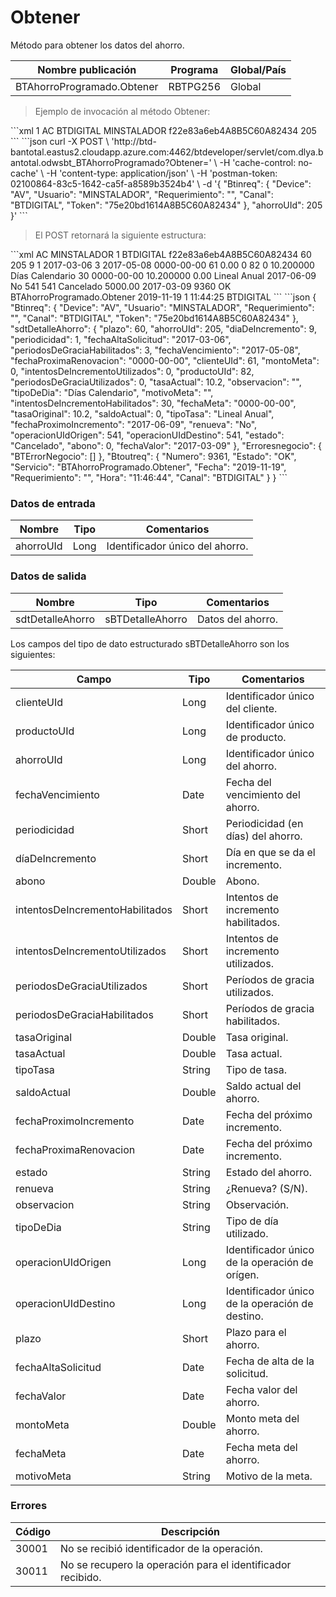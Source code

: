 # Obtener 

Método para obtener los datos del ahorro. 

Nombre publicación | Programa | Global/País 
--------- | ----------- | ----------- 
BTAhorroProgramado.Obtener | RBTPG256 | Global 

> Ejemplo de invocación al método Obtener: 

<code-group> 
<code-block title="XML" active> 
```xml 
<soapenv:Envelope xmlns:soapenv="http://schemas.xmlsoap.org/soap/envelope/" xmlns:bts="http://uy.com.dlya.bantotal/BTSOA/"> 
   <soapenv:Header/> 
   <soapenv:Body> 
      <bts:BTAhorroProgramado.Obtener> 
         <bts:Btinreq> 
            <bts:Requerimiento>1</bts:Requerimiento> 
            <bts:Device>AC</bts:Device> 
            <bts:Canal>BTDIGITAL</bts:Canal> 
            <bts:Usuario>MINSTALADOR</bts:Usuario> 
            <bts:Token>f22e83a6eb4A8B5C60A82434</bts:Token> 
         </bts:Btinreq> 
         <bts:ahorroUId>205</bts:ahorroUId> 
      </bts:BTAhorroProgramado.Obtener> 
   </soapenv:Body> 
</soapenv:Envelope> 
``` 
</code-block> 

<code-block title="JSON"> 
```json 
curl -X POST \ 
  'http://btd-bantotal.eastus2.cloudapp.azure.com:4462/btdeveloper/servlet/com.dlya.bantotal.odwsbt_BTAhorroProgramado?Obtener=' \ 
  -H 'cache-control: no-cache' \ 
  -H 'content-type: application/json' \ 
  -H 'postman-token: 02100864-83c5-1642-ca5f-a8589b3524b4' \ 
  -d '{ 
"Btinreq": { 
   "Device": "AV", 
   "Usuario": "MINSTALADOR", 
   "Requerimiento": "", 
   "Canal": "BTDIGITAL", 
   "Token": "75e20bd1614A8B5C60A82434" 
}, 
   "ahorroUId": 205 
}' 
``` 
</code-block> 
</code-group> 

> El POST retornará la siguiente estructura: 

<code-group> 
<code-block title="XML" active> 
```xml 
<SOAP-ENV:Envelope xmlns:SOAP-ENV="http://schemas.xmlsoap.org/soap/envelope/" xmlns:xsd="http://www.w3.org/2001/XMLSchema" xmlns:SOAP-ENC="http://schemas.xmlsoap.org/soap/encoding/" xmlns:xsi="http://www.w3.org/2001/XMLSchema-instance"> 
   <SOAP-ENV:Body> 
      <BTAhorroProgramado.ObtenerResponse xmlns="http://uy.com.dlya.bantotal/BTSOA/"> 
         <Btinreq> 
            <Device>AC</Device> 
            <Usuario>MINSTALADOR</Usuario> 
            <Requerimiento>1</Requerimiento> 
            <Canal>BTDIGITAL</Canal> 
            <Token>f22e83a6eb4A8B5C60A82434</Token> 
         </Btinreq> 
         <sdtDetalleAhorro> 
            <plazo>60</plazo> 
            <ahorroUId>205</ahorroUId> 
            <diaDeIncremento>9</diaDeIncremento> 
            <periodicidad>1</periodicidad> 
            <fechaAltaSolicitud>2017-03-06</fechaAltaSolicitud> 
            <periodosDeGraciaHabilitados>3</periodosDeGraciaHabilitados> 
            <fechaVencimiento>2017-05-08</fechaVencimiento> 
            <fechaProximaRenovacion>0000-00-00</fechaProximaRenovacion> 
            <clienteUId>61</clienteUId> 
            <montoMeta>0.00</montoMeta> 
            <intentosDeIncrementoUtilizados>0</intentosDeIncrementoUtilizados> 
            <productoUId>82</productoUId> 
            <periodosDeGraciaUtilizados>0</periodosDeGraciaUtilizados> 
            <tasaActual>10.200000</tasaActual> 
            <observacion/> 
            <tipoDeDia>Días Calendario</tipoDeDia> 
            <motivoMeta/> 
            <intentosDeIncrementoHabilitados>30</intentosDeIncrementoHabilitados> 
            <fechaMeta>0000-00-00</fechaMeta> 
            <tasaOriginal>10.200000</tasaOriginal> 
            <saldoActual>0.00</saldoActual> 
            <tipoTasa>Lineal Anual</tipoTasa> 
            <fechaProximoIncremento>2017-06-09</fechaProximoIncremento> 
            <renueva>No</renueva> 
            <operacionUIdOrigen>541</operacionUIdOrigen> 
            <operacionUIdDestino>541</operacionUIdDestino> 
            <estado>Cancelado</estado> 
            <abono>5000.00</abono> 
            <fechaValor>2017-03-09</fechaValor> 
         </sdtDetalleAhorro> 
         <Erroresnegocio></Erroresnegocio> 
         <Btoutreq> 
            <Numero>9360</Numero> 
            <Estado>OK</Estado> 
            <Servicio>BTAhorroProgramado.Obtener</Servicio> 
            <Fecha>2019-11-19</Fecha> 
            <Requerimiento>1</Requerimiento> 
            <Hora>11:44:25</Hora> 
            <Canal>BTDIGITAL</Canal> 
         </Btoutreq> 
      </BTAhorroProgramado.ObtenerResponse> 
   </SOAP-ENV:Body> 
</SOAP-ENV:Envelope> 
``` 
</code-block> 

<code-block title="JSON"> 
```json 
{ 
    "Btinreq": { 
        "Device": "AV", 
        "Usuario": "MINSTALADOR", 
        "Requerimiento": "", 
        "Canal": "BTDIGITAL", 
        "Token": "75e20bd1614A8B5C60A82434" 
    }, 
    "sdtDetalleAhorro": { 
        "plazo": 60, 
        "ahorroUId": 205, 
        "diaDeIncremento": 9, 
        "periodicidad": 1, 
        "fechaAltaSolicitud": "2017-03-06", 
        "periodosDeGraciaHabilitados": 3, 
        "fechaVencimiento": "2017-05-08", 
        "fechaProximaRenovacion": "0000-00-00", 
        "clienteUId": 61, 
        "montoMeta": 0, 
        "intentosDeIncrementoUtilizados": 0, 
        "productoUId": 82, 
        "periodosDeGraciaUtilizados": 0, 
        "tasaActual": 10.2, 
        "observacion": "", 
        "tipoDeDia": "Días Calendario", 
        "motivoMeta": "", 
        "intentosDeIncrementoHabilitados": 30, 
        "fechaMeta": "0000-00-00", 
        "tasaOriginal": 10.2, 
        "saldoActual": 0, 
        "tipoTasa": "Lineal Anual", 
        "fechaProximoIncremento": "2017-06-09", 
        "renueva": "No", 
        "operacionUIdOrigen": 541, 
        "operacionUIdDestino": 541, 
        "estado": "Cancelado", 
        "abono": 0, 
        "fechaValor": "2017-03-09" 
    }, 
    "Erroresnegocio": { 
        "BTErrorNegocio": [] 
    }, 
    "Btoutreq": { 
        "Numero": 9361, 
        "Estado": "OK", 
        "Servicio": "BTAhorroProgramado.Obtener", 
        "Fecha": "2019-11-19", 
        "Requerimiento": "", 
        "Hora": "11:46:44", 
        "Canal": "BTDIGITAL" 
    } 
} 
``` 
</code-block> 
</code-group> 

### Datos de entrada 

Nombre | Tipo | Comentarios 
--------- | ----------- | ----------- 
ahorroUId | Long | Identificador único del ahorro. 

### Datos de salida 

Nombre | Tipo | Comentarios 
--------- | ----------- | ----------- 
sdtDetalleAhorro | sBTDetalleAhorro | Datos del ahorro. 

Los campos del tipo de dato estructurado sBTDetalleAhorro son los siguientes: 

Campo | Tipo | Comentarios 
--------- | ----------- | ----------- 
clienteUId | Long | Identificador único del cliente. 
productoUId | Long | Identificador único de producto. 
ahorroUId | Long | Identificador único del ahorro. 
fechaVencimiento | Date | Fecha del vencimiento del ahorro. 
periodicidad | Short | Periodicidad (en días) del ahorro. 
díaDeIncremento | Short | Día en que se da el incremento. 
abono | Double | Abono. 
intentosDeIncrementoHabilitados | Short | Intentos de incremento habilitados. 
intentosDeIncrementoUtilizados | Short | Intentos de incremento utilizados. 
periodosDeGraciaUtilizados | Short | Períodos de gracia utilizados. 
periodosDeGraciaHabilitados | Short | Períodos de gracia habilitados. 
tasaOriginal | Double | Tasa original. 
tasaActual | Double | Tasa actual. 
tipoTasa | String | Tipo de tasa. 
saldoActual | Double | Saldo actual del ahorro. 
fechaProximoIncremento | Date | Fecha del próximo incremento. 
fechaProximaRenovacion | Date | Fecha del próximo incremento. 
estado | String | Estado del ahorro. 
renueva | String | ¿Renueva? (S/N). 
observacion | String | Observación. 
tipoDeDia | String | Tipo de día utilizado. 
operacionUIdOrigen | Long | Identificador único de la operación de orígen. 
operacionUIdDestino | Long | Identificador único de la operación de destino. 
plazo | Short | Plazo para el ahorro. 
fechaAltaSolicitud | Date | Fecha de alta de la solicitud. 
fechaValor | Date | Fecha valor del ahorro. 
montoMeta | Double | Monto meta del ahorro. 
fechaMeta | Date | Fecha meta del ahorro. 
motivoMeta | String | Motivo de la meta. 

### Errores 

Código | Descripción 
--------- | ----------- 
30001 | No se recibió identificador de la operación. 
30011 | No se recupero la operación para el identificador recibido. 

 
